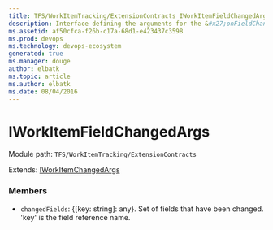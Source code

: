 ```yaml
---
title: TFS/WorkItemTracking/ExtensionContracts IWorkItemFieldChangedArgs API | Extensions for Visual Studio Team Services
description: Interface defining the arguments for the &#x27;onFieldChanged&#x27; notification sent by the ActiveWorkItemService
ms.assetid: af50cfca-f26b-c17a-68d1-e423437c3598
ms.prod: devops
ms.technology: devops-ecosystem
generated: true
ms.manager: douge
author: elbatk
ms.topic: article
ms.author: elbatk
ms.date: 08/04/2016
---
```


# IWorkItemFieldChangedArgs

Module path: `TFS/WorkItemTracking/ExtensionContracts`

Extends: [IWorkItemChangedArgs](../../../TFS/WorkItemTracking/ExtensionContracts/IWorkItemChangedArgs.md)

### Members

* `changedFields`: {[key: string]: any}. Set of fields that have been changed.  &#x27;key&#x27; is the field reference name.

